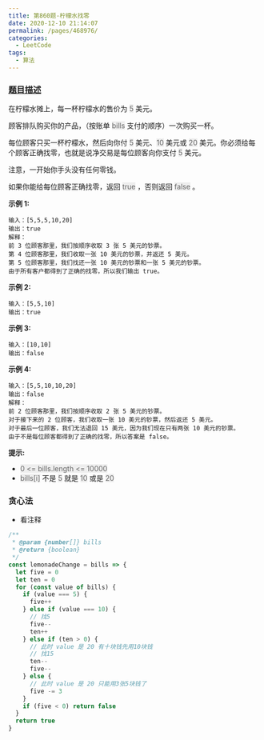 ```yaml
---
title: 第860题-柠檬水找零
date: 2020-12-10 21:14:07
permalink: /pages/468976/
categories:
  - LeetCode
tags:
  - 算法
---
```


### [题目描述](https://leetcode-cn.com/problems/lemonade-change/)

在柠檬水摊上，每一杯柠檬水的售价为 <span style="background: #eee; color: #666;">5</span> 美元。

顾客排队购买你的产品，（按账单 <span style="background: #eee; color: #666;">bills</span> 支付的顺序）一次购买一杯。

每位顾客只买一杯柠檬水，然后向你付 <span style="background: #eee; color: #666;">5</span> 美元、<span style="background: #eee; color: #666;">10</span> 美元或 <span style="background: #eee; color: #666;">20</span> 美元。你必须给每个顾客正确找零，也就是说净交易是每位顾客向你支付 <span style="background: #eee; color: #666;">5</span> 美元。

注意，一开始你手头没有任何零钱。

如果你能给每位顾客正确找零，返回 <span style="background: #eee; color: #666;">true</span> ，否则返回 <span style="background: #eee; color: #666;">false</span> 。

<!-- more -->

**示例 1:**

```
输入：[5,5,5,10,20]
输出：true
解释：
前 3 位顾客那里，我们按顺序收取 3 张 5 美元的钞票。
第 4 位顾客那里，我们收取一张 10 美元的钞票，并返还 5 美元。
第 5 位顾客那里，我们找还一张 10 美元的钞票和一张 5 美元的钞票。
由于所有客户都得到了正确的找零，所以我们输出 true。
```

**示例 2:**

```
输入：[5,5,10]
输出：true
```

**示例 3:**

```
输入：[10,10]
输出：false
```

**示例 4:**

```
输入：[5,5,10,10,20]
输出：false
解释：
前 2 位顾客那里，我们按顺序收取 2 张 5 美元的钞票。
对于接下来的 2 位顾客，我们收取一张 10 美元的钞票，然后返还 5 美元。
对于最后一位顾客，我们无法退回 15 美元，因为我们现在只有两张 10 美元的钞票。
由于不是每位顾客都得到了正确的找零，所以答案是 false。
```

**提示:**

- <span style="background: #eee; color: #666;">0 <= bills.length <= 10000</span>
- <span style="background: #eee; color: #666;">bills[i]</span> 不是 <span style="background: #eee; color: #666;">5</span> 就是 <span style="background: #eee; color: #666;">10</span> 或是 <span style="background: #eee; color: #666;">20</span>

### 贪心法

- 看注释

```JavaScript
/**
 * @param {number[]} bills
 * @return {boolean}
 */
const lemonadeChange = bills => {
  let five = 0
  let ten = 0
  for (const value of bills) {
    if (value === 5) {
      five++
    } else if (value === 10) {
      // 找5
      five--
      ten++
    } else if (ten > 0) {
      // 此时 value 是 20 有十块钱先用10块钱
      // 找15
      ten--
      five--
    } else {
      // 此时 value 是 20 只能用3张5块钱了
      five -= 3
    }
    if (five < 0) return false
  }
  return true
}
```
